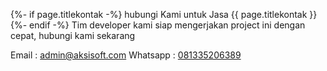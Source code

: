 
{%- if page.titlekontak -%}
    hubungi Kami untuk Jasa {{ page.titlekontak }}
{%- endif -%}
Tim developer kami siap mengerjakan project ini dengan cepat, hubungi kami sekarang

Email : admin@aksisoft.com
Whatsapp : [081335206389](https://wa.me/6281335206389)